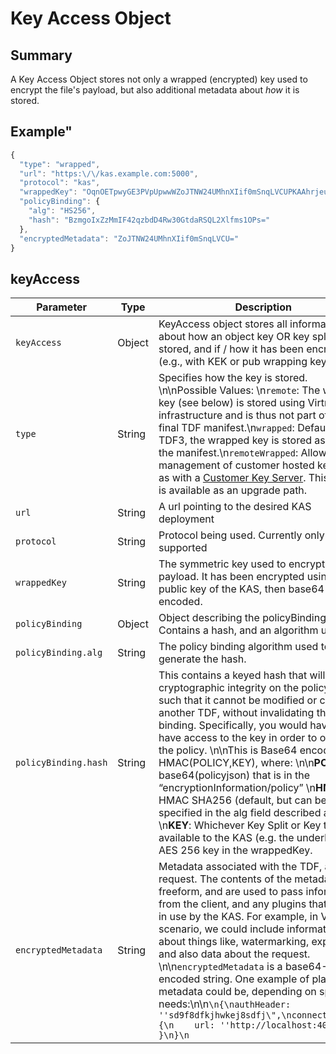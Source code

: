 # Key Access Object

## Summary
A Key Access Object stores not only a wrapped (encrypted) key used to encrypt the file's payload,  but also additional metadata about _how_ it is stored.

## Example"

```javascript
{
  "type": "wrapped",
  "url": "https:\/\/kas.example.com:5000",
  "protocol": "kas",
  "wrappedKey": "OqnOETpwyGE3PVpUpwwWZoJTNW24UMhnXIif0mSnqLVCUPKAAhrjeue11uAXWpb9sD7ZDsmrc9ylmnSKP9vWel8ST68tv6PeVO+CPYUND7cqG2NhUHCLv5Ouys3Klurykvy8\/O3cCLDYl6RDISosxFKqnd7LYD7VnxsYqUns4AW5\/odXJrwIhNO3szZV0JgoBXs+U9bul4tSGNxmYuPOj0RE0HEX5yF5lWlt2vHNCqPlmSBV6+jePf7tOBBsqDq35GxCSHhFZhqCgA3MvnBLmKzVPArtJ1lqg3WUdnWV+o6BUzhDpOIyXzeKn4cK2mCxOXGMP2ck2C1a0sECyB82uw==",
  "policyBinding": {
    "alg": "HS256",
    "hash": "BzmgoIxZzMmIF42qzbdD4Rw30GtdaRSQL2Xlfms1OPs="
  },
  "encryptedMetadata": "ZoJTNW24UMhnXIif0mSnqLVCU="
}
```


## keyAccess

|Parameter|Type|Description|
|---|---|---|
|`keyAccess`|Object|KeyAccess object stores all information about how an object key OR key split is stored, and if / how it has been encrypted (e.g., with KEK or pub wrapping key).|
|`type`|String|Specifies how the key is stored. \n\nPossible Values: \n`remote`: The wrapped key (see below) is stored using Virtru infrastructure and is thus not part of the final TDF manifest.\n`wrapped`: Default for TDF3, the wrapped key is stored as part of the manifest.\n`remoteWrapped`: Allows management of customer hosted keys, such as with a [Customer Key Server](https://www.virtru.com/faq/virtru-customer-key-server/). This feature is available as an upgrade path.|
|`url`|String|A url pointing to the desired KAS deployment|
|`protocol`|String|Protocol being used. Currently only `kas` is supported|
|`wrappedKey`|String|The symmetric key used to encrypt the payload. It has been encrypted using the public key of the KAS, then base64 encoded.|
|`policyBinding`|Object|Object describing the policyBinding. Contains a hash, and an algorithm used.|
|`policyBinding.alg`|String|The policy binding algorithm used to generate the hash.|
|`policyBinding.hash`|String|This contains a keyed hash that will provide cryptographic integrity on the policy object, such that it cannot be modified or copied to another TDF, without invalidating the binding. Specifically, you would have to have access to the key in order to overwrite the policy. \n\nThis is Base64 encoding of HMAC(POLICY,KEY), where: \n\n**POLICY**: base64(policyjson) that is in the “encryptionInformation/policy” \n**HMAC**: HMAC SHA256 (default, but can be specified in the alg field described above) \n**KEY**: Whichever Key Split or Key that is available to the KAS (e.g. the underlying AES 256 key in the wrappedKey.|
|`encryptedMetadata`|String|Metadata associated with the TDF, and the request. The contents of the metadata are freeform, and are used to pass information from the client, and any plugins that may be in use by the KAS. For example, in Virtru's scenario, we could include information about things like, watermarking, expiration, and also data about the request. \n\n`encryptedMetadata` is a base64-encoded string. One example of plaintext metadata could be, depending on specific needs:\n\n```\n{\nauthHeader: ''sd9f8dfkjhwkej8sdfj\",\nconnectOptions: {\n    url: ''http://localhost:4010\"\n }\n}\n```|


[comment]: <> (FIXME: description formatting)